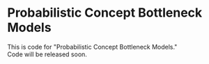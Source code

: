 # Probabilistic Concept Bottleneck Models

This is code for "Probabilistic Concept Bottleneck Models."<br>
Code will be released soon.
